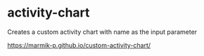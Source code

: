 # activity-chart
Creates a custom activity chart with name as the input parameter

https://marmik-p.github.io/custom-activity-chart/
